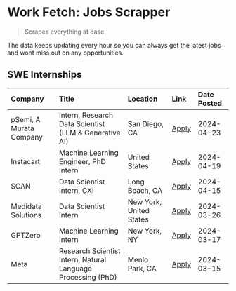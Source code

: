 # Work Fetch: Jobs Scrapper
> Scrapes everything at ease

The data keeps updating every hour so you can always get the latest jobs and wont miss out on any opportunities.

## SWE Internships
<!--START_SECTION:workfetch-->
| Company                 | Title                                                        | Location                | Link                                                                                                                                                                                                                                                                           | Date Posted   |
|:------------------------|:-------------------------------------------------------------|:------------------------|:-------------------------------------------------------------------------------------------------------------------------------------------------------------------------------------------------------------------------------------------------------------------------------|:--------------|
| pSemi, A Murata Company | Intern, Research Data Scientist (LLM & Generative AI)        | San Diego, CA           | [Apply](https://www.linkedin.com/jobs/view/intern-research-data-scientist-llm-generative-ai-at-psemi-a-murata-company-3887074168?position=4&pageNum=0&refId=Y2ggYdGf%2B0c6m9FtGslD7w%3D%3D&trackingId=8G8lAkVdYpPcHbDe3%2F1HDw%3D%3D&trk=public_jobs_jserp-result_search-card) | 2024-04-23    |
| Instacart               | Machine Learning Engineer, PhD Intern                        | United States           | [Apply](https://www.linkedin.com/jobs/view/machine-learning-engineer-phd-intern-at-instacart-3901991739?position=2&pageNum=0&refId=Y2ggYdGf%2B0c6m9FtGslD7w%3D%3D&trackingId=Oj0uOkZKkr692xVSQrTl%2BQ%3D%3D&trk=public_jobs_jserp-result_search-card)                          | 2024-04-19    |
| SCAN                    | Data Scientist Intern, CXI                                   | Long Beach, CA          | [Apply](https://www.linkedin.com/jobs/view/data-scientist-intern-cxi-at-scan-3899690492?position=10&pageNum=0&refId=Y2ggYdGf%2B0c6m9FtGslD7w%3D%3D&trackingId=aONmGIPEQWXgYwEcAJJbRA%3D%3D&trk=public_jobs_jserp-result_search-card)                                           | 2024-04-15    |
| Medidata Solutions      | Data Scientist Intern                                        | New York, United States | [Apply](https://www.linkedin.com/jobs/view/data-scientist-intern-at-medidata-solutions-3810253704?position=9&pageNum=0&refId=Y2ggYdGf%2B0c6m9FtGslD7w%3D%3D&trackingId=PmkJvihQgbKy5O1dp6CSQw%3D%3D&trk=public_jobs_jserp-result_search-card)                                  | 2024-03-26    |
| GPTZero                 | Machine Learning Intern                                      | New York, NY            | [Apply](https://www.linkedin.com/jobs/view/machine-learning-intern-at-gptzero-3860723963?position=8&pageNum=0&refId=Y2ggYdGf%2B0c6m9FtGslD7w%3D%3D&trackingId=POHWNeEO4jPRTBVrn3vyHA%3D%3D&trk=public_jobs_jserp-result_search-card)                                           | 2024-03-17    |
| Meta                    | Research Scientist Intern, Natural Language Processing (PhD) | Menlo Park, CA          | [Apply](https://www.linkedin.com/jobs/view/research-scientist-intern-natural-language-processing-phd-at-meta-3858718375?position=7&pageNum=0&refId=Y2ggYdGf%2B0c6m9FtGslD7w%3D%3D&trackingId=BemHNFwvZZoXdErCG4qDhA%3D%3D&trk=public_jobs_jserp-result_search-card)            | 2024-03-15    |
<!--END_SECTION:workfetch-->
